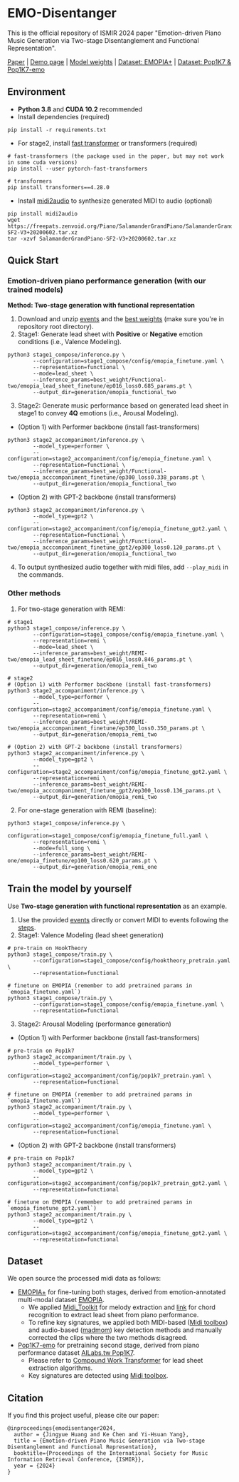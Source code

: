 # EMO-Disentanger
This is the official repository of ISMIR 2024 paper "Emotion-driven Piano Music Generation via Two-stage Disentanglement and Functional Representation".

[Paper](https://arxiv.org/abs/2407.20955) | [Demo page](https://emo-disentanger.github.io/) | [Model weights](https://drive.google.com/file/d/15Gc8PWbkoOeXCTrpDMKsgptoL17u49QG/view?usp=sharing) | [Dataset: EMOPIA+](https://zenodo.org/records/13122742) | [Dataset: Pop1K7 & Pop1K7-emo](https://zenodo.org/records/13167761)

## Environment
* **Python 3.8** and **CUDA 10.2** recommended
* Install dependencies (required)
```angular2html
pip install -r requirements.txt
```

* For stage2, install [fast transformer](https://github.com/idiap/fast-transformers) or transformers (required)
```
# fast-transformers (the package used in the paper, but may not work in some cuda versions)
pip install --user pytorch-fast-transformers

# transformers
pip install transformers==4.28.0
```

* Install [midi2audio](https://github.com/bzamecnik/midi2audio) to synthesize generated MIDI to audio (optional)
```
pip install midi2audio
wget https://freepats.zenvoid.org/Piano/SalamanderGrandPiano/SalamanderGrandPiano-SF2-V3+20200602.tar.xz
tar -xzvf SalamanderGrandPiano-SF2-V3+20200602.tar.xz
```

## Quick Start

### Emotion-driven piano performance generation (with our trained models)
**Method: Two-stage generation with functional representation**
1. Download and unzip [events](https://drive.google.com/file/d/1NRisx-FpjcsXov1jmtrbAhtFBFBkGRgW/view?usp=sharing) and the [best weights](https://drive.google.com/file/d/15Gc8PWbkoOeXCTrpDMKsgptoL17u49QG/view?usp=sharing) (make sure you're in repository root directory).
2. Stage1: Generate lead sheet with **Positive** or **Negative** emotion conditions (i.e., Valence Modeling).
```angular2html
python3 stage1_compose/inference.py \
        --configuration=stage1_compose/config/emopia_finetune.yaml \
        --representation=functional \
        --mode=lead_sheet \
        --inference_params=best_weight/Functional-two/emopia_lead_sheet_finetune/ep016_loss0.685_params.pt \
        --output_dir=generation/emopia_functional_two
```
3. Stage2: Generate music performance based on generated lead sheet in stage1 to convey **4Q** emotions (i.e., Arousal Modeling).
* (Option 1) with Performer backbone (install fast-transformers)
```angular2html
python3 stage2_accompaniment/inference.py \
        --model_type=performer \
        --configuration=stage2_accompaniment/config/emopia_finetune.yaml \
        --representation=functional \
        --inference_params=best_weight/Functional-two/emopia_acccompaniment_finetune/ep300_loss0.338_params.pt \
        --output_dir=generation/emopia_functional_two
```
* (Option 2) with GPT-2 backbone (install transformers)
```angular2html
python3 stage2_accompaniment/inference.py \
        --model_type=gpt2 \
        --configuration=stage2_accompaniment/config/emopia_finetune_gpt2.yaml \
        --representation=functional \
        --inference_params=best_weight/Functional-two/emopia_acccompaniment_finetune_gpt2/ep300_loss0.120_params.pt \
        --output_dir=generation/emopia_functional_two
```
4. To output synthesized audio together with midi files, add `--play_midi` in the commands.

### Other methods

1. For two-stage generation with REMI:
```angular2html
# stage1
python3 stage1_compose/inference.py \
        --configuration=stage1_compose/config/emopia_finetune.yaml \
        --representation=remi \
        --mode=lead_sheet \
        --inference_params=best_weight/REMI-two/emopia_lead_sheet_finetune/ep016_loss0.846_params.pt \
        --output_dir=generation/emopia_remi_two

# stage2
# (Option 1) with Performer backbone (install fast-transformers)
python3 stage2_accompaniment/inference.py \
        --model_type=performer \
        --configuration=stage2_accompaniment/config/emopia_finetune.yaml \
        --representation=remi \
        --inference_params=best_weight/REMI-two/emopia_acccompaniment_finetune/ep300_loss0.350_params.pt \
        --output_dir=generation/emopia_remi_two

# (Option 2) with GPT-2 backbone (install transformers)
python3 stage2_accompaniment/inference.py \
        --model_type=gpt2 \
        --configuration=stage2_accompaniment/config/emopia_finetune_gpt2.yaml \
        --representation=remi \
        --inference_params=best_weight/REMI-two/emopia_acccompaniment_finetune_gpt2/ep300_loss0.136_params.pt \
        --output_dir=generation/emopia_remi_two
```
2. For one-stage generation with REMI (baseline):
```angular2html
python3 stage1_compose/inference.py \
        --configuration=stage1_compose/config/emopia_finetune_full.yaml \
        --representation=remi \
        --mode=full_song \
        --inference_params=best_weight/REMI-one/emopia_finetune/ep100_loss0.620_params.pt \
        --output_dir=generation/emopia_remi_one
```

## Train the model by yourself
Use **Two-stage generation with functional representation** as an example.
1. Use the provided [events](https://drive.google.com/file/d/1NRisx-FpjcsXov1jmtrbAhtFBFBkGRgW/view?usp=sharing) directly or convert MIDI to events following the [steps](https://github.com/Yuer867/EMO-Disentanger/tree/main/representations#readme).
2. Stage1: Valence Modeling (lead sheet generation)
```angular2html
# pre-train on HookTheory
python3 stage1_compose/train.py \
        --configuration=stage1_compose/config/hooktheory_pretrain.yaml \
        --representation=functional

# finetune on EMOPIA (remember to add pretrained params in `emopia_finetune.yaml`)
python3 stage1_compose/train.py \
        --configuration=stage1_compose/config/emopia_finetune.yaml \
        --representation=functional
```
3. Stage2: Arousal Modeling (performance generation)
* (Option 1) with Performer backbone (install fast-transformers)
```angular2html
# pre-train on Pop1k7
python3 stage2_accompaniment/train.py \
        --model_type=performer \
        --configuration=stage2_accompaniment/config/pop1k7_pretrain.yaml \
        --representation=functional 

# finetune on EMOPIA (remember to add pretrained params in `emopia_finetune.yaml`)
python3 stage2_accompaniment/train.py \
        --model_type=performer \
        --configuration=stage2_accompaniment/config/emopia_finetune.yaml \
        --representation=functional
```
* (Option 2) with GPT-2 backbone (install transformers)
```angular2html
# pre-train on Pop1k7
python3 stage2_accompaniment/train.py \
        --model_type=gpt2 \
        --configuration=stage2_accompaniment/config/pop1k7_pretrain_gpt2.yaml \
        --representation=functional 

# finetune on EMOPIA (remember to add pretrained params in `emopia_finetune_gpt2.yaml`)
python3 stage2_accompaniment/train.py \
        --model_type=gpt2 \
        --configuration=stage2_accompaniment/config/emopia_finetune_gpt2.yaml \
        --representation=functional
```

## Dataset
We open source the processed midi data as follows:
* [EMOPIA+](https://zenodo.org/records/13122742) for fine-tuning both stages, derived from emotion-annotated multi-modal dataset [EMOPIA](https://arxiv.org/abs/2108.01374). 
  * We applied [Midi_Toolkit](https://github.com/RetroCirce/Midi_Toolkit) for melody extraction and [link](https://github.com/Dsqvival/hierarchical-structure-analysis/tree/main/preprocessing/exported_midi_chord_recognition) for chord recognition to extract lead sheet from piano performance. 
  * To refine key signatures, we applied both MIDI-based ([Midi toolbox](https://github.com/miditoolbox/)) and audio-based ([madmom](https://github.com/CPJKU/madmom)) key detection methods and manually corrected the clips where the two methods disagreed.
* [Pop1K7-emo](https://zenodo.org/records/13167761) for pretraining second stage, derived from piano performance dataset [AILabs.tw Pop1K7](https://github.com/YatingMusic/compound-word-transformer).
  * Please refer to [Compound Work Transformer](https://arxiv.org/abs/2101.02402) for lead sheet extraction algorithms.
  * Key signatures are detected using [Midi toolbox](https://github.com/miditoolbox/).

## Citation
If you find this project useful, please cite our paper:
```
@inproceedings{emodisentanger2024,
  author = {Jingyue Huang and Ke Chen and Yi-Hsuan Yang},
  title = {Emotion-driven Piano Music Generation via Two-stage Disentanglement and Functional Representation},
  booktitle={Proceedings of the International Society for Music Information Retrieval Conference, {ISMIR}},
  year = {2024}
}
```


